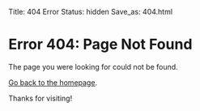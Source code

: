 Title: 404 Error
Status: hidden
Save_as: 404.html

# Error 404: Page Not Found

The page you were looking for could not be found.

[Go back to the homepage](/).

Thanks for visiting!


